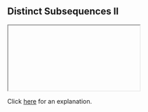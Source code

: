 ##  Distinct Subsequences II 

<iframe></iframe>

Click [here](Explanation.md) for an explanation.

